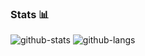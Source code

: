 ### Stats 📊
  ![github-stats](https://github-readme-stats.vercel.app/api?username=utkayfirat&theme=midnight-purple&show_icons=true&line_height=33)
  ![github-langs](https://github-readme-stats.vercel.app/api/top-langs/?username=utkayfirat&langs_count=4&theme=midnight-purple&line_height=35&hide=cmake)
